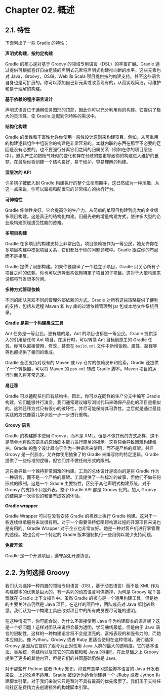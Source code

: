 Chapter 02. 概述
===================

## 2.1. 特性

下面列出了一些 Gradle 的特性：

**声明式构建，按约定构建**

Gradle 的核心是对基于 Groovy 的领域专用语言（DSL）的丰富扩展。Gradle 通过提供可根据喜好自由组装的声明式元素将声明式构建推向新的水平。这些元素也对 Java，Groovy，OSGi，Web 和 Scala 项目提供按约构建支持。甚至这些语言自身也是可扩展的。你可以添加自己新元素或改善现有的，从而实现简洁，可维护和易于理解的构建。

**基于依赖的程序语言设计**

声明式语言位于通用任务图形的顶部，因此你可以充分利用你的构建。它提供了极大的灵活性，使 Gradle 适配到你特殊的需求中。

**结构化构建**

Gradle 的柔性和丰富性允许你使用一般性设计原则来构建项目。例如，从可重用的构建逻辑组件中组装你的构建是非常容易的。本就内联的东西在那里不必要的迂回是没有必要的。也不要强行分离它们之间的归属关系（例如在你的项目层级中）。避免产生如猎枪气味似的变化和存在分歧的变更导致你的构建进入维护的噩梦。在最后你将创建一个结构良好，易于维护，容易理解的构建。
 
**深层次的 API**

许多钩子被嵌入到 Gradle 构建执行的整个生命周期中，这已然成为一种乐趣，从这一点来说，你可以监视和配置它的非常核心的执行行为。

**可伸缩性**

Gradle 伸缩性良好。它会提高你的生产力，从简单的单项目构建到庞大的企业级多项目构建。这是真正的结构化构建。用最先进的增量构建方式，使许多大型的企业级构建原理遭受性能的苦难。

**多项目构建**

Gradle 在多项目的构建支持上非常出色。项目依赖被作为一等公民，她允许你在多项目构建中模拟项目关系，它们都处于你的问题领域中。Gradle 跟踪你的布局而不是相反。

Gradle 提供了局部构建。如果你要编译了一个独立子项目，Gradle 只关心所有子项目之间的依赖。你也可以选择重构依赖特定子项目的子项目。这对于大型构建来说都将节省很多时间。

**多种方式管理依赖**

不同的团队喜欢不同的管理外部依赖的方式。Gradle 对所有这些策略提供了便利的支持，包括从远程 Maven 和 Ivy 库的过渡依赖管理到 jar 包或本地文件系统目录。

**Gradle 是第一个构建集成工具**

Ant 任务是一等公民。更有趣的是，Ant 的项目也都是一等公民。Gradle 提供深入的引用给任何 Ant 项目，在运行时，可以转换 Ant 目标到原生的 Gradle 任务。你可以直接使用，修改，甚至在 `build.xml` 文件中新增依赖。属性，路径等等也都提供了相同的集成。

Gradle 全面支持对现有的 Maven 或 Ivy 仓库的依赖发布和检索。Gradle 还提供了一个转换器，可以将 Maven 的 `pom.xml` 转成 Gradle 脚本。Maven 项目的运行时倒入将非常迅速。

**易迁移**

Gradle 可以适配任何已有结构中。因此，你可以在同样的生产分支中编写 Gradle 构建，它们能够并行演变。我们通常建议编写测试代码来确保产品化的项目是相似的。这种迁移方式只有很小的破坏性，并尽可能保持其可靠性。之后就是通过最佳实践的方式像婴儿学步般一步一步进行重构。

**Groovy 语言**

Gradle 的构建脚本使用 Groovy，而不是 XML。但是不像其他的方式那样，这不是简单地将动态语言的原始脚本能力进行简单的揭示。这将只会导致困难构建维护。Gradle 的整个设计趋向于作为一种语言来使用，而不是严格的框架。并且 Groovy 是一剂胶水，允许你使用抽象了的 Gradle 来编写你的特定逻辑。Gradle 提供了一些标准的逻辑，但它们并不做任何形式的限制。


这只会导致一个保持非常困难的构建。工具的总体设计是面向的是将 Gradle 作为一种语言，而不是一个严格的框架。工具提供了一些标准的故事，但他们不做任何形式的限制。这是一个 Gradle 主要特性，区别于其他声明式构建系统。对于 Groovy 的支持不只是外表。整个 Gradle API 都是 Groovy 化的。加入 Groovy 的结果是一次愉悦的和富有成效的体验。

**Gradle wrapper**

Gradle Wrapper 可以在没有安装 Gradle 的机器上执行 Gradle 构建。这对于一些连续继承服务来说很有用。对于一个需要保持低阻碍构建过程的开源项目来说也是有用的。Gradle Wrapper 对于企业也非常友好。她是一种对客户机进行零管理的途径。她也会对一个特定的 Gradle 版本强制执行一些用例以减少支持问题。

**免费开源**

Gradle 是一个开源项目，遵守[ASL](http://www.gradle.org/license)开源协议。
 
## 2.2. 为何选择 Groovy

我们认为选择一种内置的领域专用语言（DSL，基于动态语言）而不是 XML 作为构建脚本的优势是巨大的。有一系列的动态语言可供选择，为何是 Groovy 呢？答案就在 Gradle 上下文操作中。虽然 Gradle 的核心是一个通用构建工具，但是她的主要关注点仍然是 Java 项目。在这样的项目中，团队成员对 Java 都比较熟悉。我们认为一个构建工具应改对项目中的所有成员要尽可能的透明。

在这种情况下，你可能会说，为什么不直接使用 Java 作为构建脚本的语言呢？这是一个好问题！这样对团队来说将会最为透明，学习曲线最低，但是由于 Java 语言的限制性，这样的一种构建语言将不会是漂亮的、富裕表现的和强有力的，而她本应如此。像 Python，Groovy 或者 Ruby 更适合使用在这种领域。我们选择 Groovy 是因为它提供了距今为止对使用 Java 人群的最大的透明度。它的基本语法，类系统，包结构以及其它的东西都和和 Java 的相同。在此基础之上 Groovy 提供了更多的其他内容，但是它们的共同基础仍然是 Java。

对于那些有 Python 或者 Ruby 知识，抑或有意学习这些脚本语言的 Java 开发者来说，上述论点不适用。Gradle 被设计为适合创建另一个 JRuby 或者 Jython 构建脚本引擎。对于我们来说它只是暂时不具有最高的优先级罢了。我们乐于支持任何社区花费精力去创建额外的构建脚本引擎。